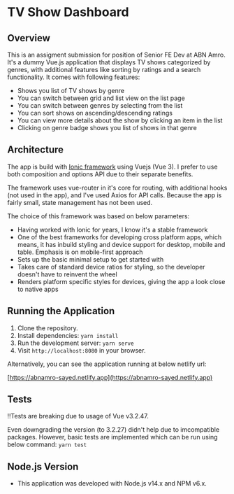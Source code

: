 # TV Show Dashboard

## Overview
This is an assigment submission for position of Senior FE Dev at ABN Amro. It's a dummy Vue.js application that displays TV shows categorized by genres, with additional features like sorting by ratings and a search functionality. It comes with following features:

- Shows you list of TV shows by genre
- You can switch between grid and list view on the list page
- You can switch between genres by selecting from the list
- You can sort shows on ascending/descending ratings
- You can view more details about the show by clicking an item in the list
- Clicking on genre badge shows you list of shows in that genre

## Architecture
The app is build with [Ionic framework](https://ionicframework.com) using Vuejs (Vue 3). I prefer to use both composition and options API due to their separate benefits.

The framework uses vue-router in it's core for routing, with additional hooks (not used in the app), and I've used Axios for API calls. Because the app is fairly small, state management has not been used.

The choice of this framework was based on below parameters:

- Having worked with Ionic for years, I know it's a stable framework
- One of the best frameworks for developing cross platform apps, which means, it has inbuild styling and device support for desktop, mobile and table. Emphasis is on mobile-first approach
- Sets up the basic minimal setup to get started with
- Takes care of standard device ratios for styling, so the developer doesn't have to reinvent the wheel
- Renders platform specific styles for devices, giving the app a look close to native apps

## Running the Application
1. Clone the repository.
2. Install dependencies: `yarn install`
3. Run the development server: `yarn serve`
4. Visit `http://localhost:8080` in your browser.

Alternatively, you can see the application running at below netlify url:

[https://abnamro-sayed.netlify.app](https://abnamro-sayed.netlify.app)

## Tests
!!Tests are breaking due to usage of Vue v3.2.47.

Even downgrading the version (to 3.2.27) didn't help due to imcompatible packages. However, basic tests are implemented which can be run using below command:
`yarn test`

## Node.js Version
- This application was developed with Node.js v14.x and NPM v6.x.
